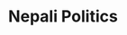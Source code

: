 ---
title: "Nepali Politics"
lang: "English"
year: "2021"
links: ['7iTKWfTjPg8']
slides: ""
authors: ['Pawan Adhikari']
tags: ['Politics']
layout: "workshop"
categories: ["workshops"]
---